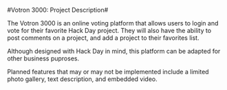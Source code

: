#Votron 3000: Project Description#

The Votron 3000 is an online voting platform that allows users to login and vote for their favorite Hack Day project. They will also have the ability to post comments on a project, and add a project to their favorites list.

Although designed with Hack Day in mind, this platform can be adapted for other business puproses. 

Planned features that may or may not be implemented include a limited photo gallery, text description, and embedded video.
